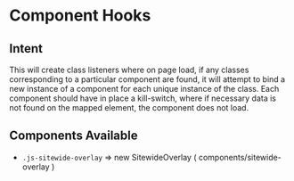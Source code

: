 # Component Hooks

## Intent

This will create class listeners where on page load, if any classes corresponding to a particular component are found, it will attempt to bind a new instance of a component for each unique instance of the class. Each component should have in place a kill-switch, where if necessary data is not found on the mapped element, the component does not load.


## Components Available

- `.js-sitewide-overlay` => new SitewideOverlay ( components/sitewide-overlay )